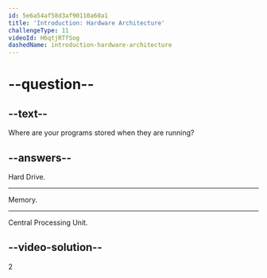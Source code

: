 ```yaml
---
id: 5e6a54af58d3af90110a60a1
title: 'Introduction: Hardware Architecture'
challengeType: 11
videoId: H6qtjRTfSog
dashedName: introduction-hardware-architecture
---
```


# --question--

## --text--

Where are your programs stored when they are running?

## --answers--

Hard Drive.

---

Memory.

---

Central Processing Unit.

## --video-solution--

2

